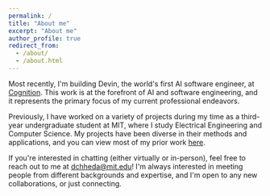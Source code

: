 ```yaml
---
permalink: /
title: "About me"
excerpt: "About me"
author_profile: true
redirect_from:
  - /about/
  - /about.html
---
```

Most recently, I'm building Devin, the world's first AI software engineer, at [Cognition](https://cognition.ai). This work is at the forefront of AI and software engineering, and it represents the primary focus of my current professional endeavors.

Previously, I have worked on a variety of projects during my time as a third-year undergraduate student at MIT, where I study Electrical Engineering and Computer Science. My projects have been diverse in their methods and applications, and you can view most of my prior work [here](/projects).

If you're interested in chatting (either virtually or in-person), feel free to reach out to me at [dchheda@mit.edu](mailto:dchheda@mit.edu)! I'm always interested in meeting people from different backgrounds and expertise, and I'm open to any new collaborations, or just connecting.
